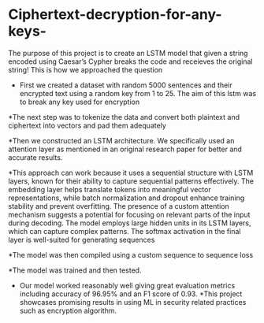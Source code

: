 # Ciphertext-decryption-for-any-keys-
The purpose of this project is to create an LSTM model that given a string encoded using Caesar’s Cypher breaks the code and receieves the original string! 
This is how we approached the question
* First we created a dataset with random 5000 sentences and their encrypted text
using a random key from 1 to 25. The aim of this lstm was to break any key used for
encryption

*The next step was to tokenize the data and convert both plaintext and ciphertext
into vectors and pad them adequately

*Then we constructed an LSTM architecture. We specifically used an attention
layer as mentioned in an original research paper for better and accurate results.

*This approach can work because it uses a sequential structure with LSTM layers,
known for their ability to capture sequential patterns effectively. The embedding
layer helps translate tokens into meaningful vector representations, while batch
normalization and dropout enhance training stability and prevent overfitting. The
presence of a custom attention mechanism suggests a potential for focusing on
relevant parts of the input during decoding. The model employs large hidden units in
its LSTM layers, which can capture complex patterns. The softmax activation in the
final layer is well-suited for generating sequences

*The model was then compiled using a custom sequence to sequence loss

*The model was trained and then tested. 

* Our model worked reasonably well giving great evaluation metrics including accuracy of 96.95% and an F1 score of 0.93.
 *This project showcases promising results in using ML in security related practices such as encryption algorithm. 



